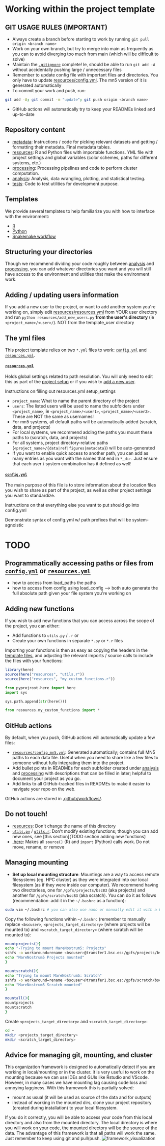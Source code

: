 # Working within the project template

## GIT USAGE RULES (IMPORTANT)

* Always create a branch before starting to work by running `git pull origin <branch name>`
* Work on your own branch, but try to merge into main as frequently as you can to avoid diverging too much from main (which will be difficult to solve)
* Maintain the [`.gitignore`](.gitignore) complete! Ie, should be able to run `git add -A` without accidentally pushing large / unnecessary files
* Remember to update config file with important files and directories. You only have to update [resources/config.yml](resources/config.yml). The mn5 version of it is generated automatically
* To commit your work and push, run:
```bash
git add -A; git commit -m "update"; git push origin <branch name>
```
* GitHub actions will automatically try to keep your READMEs linked and up-to-date

## Repository content

* [metadata](metadata): Instructions / code for picking relevant datasets and getting / formatting their metadata. Final metadata tables.
* [resources](resources): R and Python files with importable functions. YML file with project settings and global variables (color schemes, paths for different systems, etc.)
* [processing](processing): Processing pipelines and code to perform cluster computation.
* [analysis](analysis): Analysis, data wrangling, plotting, and statistical testing.
* [tests](tests): Code to test utilities for development purpose.

## Templates

We provide several templates to help familiarize you with how to interface with the environment:

* [R](analysis/template.R)
* [Python](analyis/template_python.ipynb)
* [Snakemake workflow](processing/template_snakemake/)

## Structuring your directories

Though we recommend dividing your code roughly between [analysis](analysis/) and [processing](processing/), you can add whatever directories you want and you will still have access to the environment and utilities that make the environment work.

## Adding / updating users information

If you add a new user to the project, or want to add another system you're working on,
simply edit [resources/resources.yml](resources/resources.yml) from YOUR user directory and run `python resources/add_new_users.py` **from the user's directory** (ie `<project_name>/<user>/`). NOT from the template_user directory

<!-- ## Other files details
* [`requirements.txt`](requirements.txt): Python libraries needed to run the code in this repo. -->


## The yml files

This project template relies on two `*.yml` files to work: [`config.yml`](resources/config.yml) and [`resources.yml`](resources/resources.yml).

#### [`resources.yml`](resources/resources.yml)

Holds global settings related to path resolution. You will only need to edit this as part of the [project setup](../README.md#installation-instructions) or if you wish to [add a new user](#adding--updating-users-information).

Instructions on filling out resources.yml setup_settings

* `project_name`: What to name the parent directory of the project
* `users`: The listed users will be used to name the subfolders under `<project_name>`, ie `<project_name>/<user1>`, `<project_name>/<user2>`. These are NOT the same as usernames!
* For mn5 systems, all default paths will be automatically added (scratch, data, and projects)
* For local systems, we recommend adding the paths you mount these paths to (scratch, data, and projects)
* For all systems, project directory-relative paths (`<project_name>/{data|ref|figures|metadata}`) will be auto-generated
* If you want to enable quick access to another path, you can add as many entries as you want with the names that end in `*_dir`. Just ensure that each user / system combination has it defined as well!

#### [`config.yml`](resources/config.yml)

The main purpose of this file is to store information about the location files you wish to share as part of the project, as well as other project settings you want to standardize.

Instructions on that everything else you want to put should go into config.yml

Demonstrate syntax of config.yml w/ path prefixes that will be system-agnoistic

# TODO

## Programmatically accessing paths or files from [`config.yml`](resources/config.yml) or [`resources.yml`](resources/resources.yml)

* how to access from load_paths the paths
* how to access from config using load_config
--> both auto generate the full absolute path given your file system you're working on

## Adding new functions

If you wish to add new functions that you can access across the scope of the project, you can either:

* Add functions to `utils.py` / `.r` or
* Create your own functions in separate `*.py` or `*.r` files

Importing your functions is then as easy as copying the headers in the [template files](#templates), and adjusting the relevant imports / source calls to include the files with your functions:

```R
library(here)
source(here("resources", "utils.r"))
source(here("resources", "my_custom_functions.r"))
```

```python
from pyprojroot.here import here
import sys

sys.path.append(str(here()))

from resources.my_custom_functions import *
```

## GitHub actions

By default, when you push, GitHub actions will automatically update a few files:

* [`resources/config_mn5.yml`](resources/config_mn5.yml): Generated automatically; contains full MN5 paths to each data file. Useful when you need to share like a few files to someone without fully integrating them into the project.
* Add bullet points in READMEs for each subfolder created under [analysis](analysis) and [processing](processing) with descriptions that can be filled in later; helpful to document your project as you go.
* Add links to all GitHub-tracked files in READMEs to make it easier to navigate your repo on the web.

GitHub actions are stored in [.github/workflows/](.github/workflows).

## Do not touch!

* [resources](resources/): Don't change the name of this directory
* [`utils.py`](resources/utils.py) / [`utils.r`](resources/utils.r): Don't modify existing functions; though you can add new ones, see [this section](TODO section adding new functions)
* [.here](.here): Makes all `source()` (R) and `import` (Python) calls work. Do not move, rename, or remove

## Managing mounting

* **Set up local mounting structure**:
Mountings are a way to access remote filesystems (eg. HPC cluster) as they were integrated into our local filesystem (as if they were inside our computer).
We recommend having two directoriess, one for `/gpfs/projects/bsc83` (aka projects) and another for `/gpfs/scratch/bsc83` (aka scratch).
You can do it as follows (recommendation: add it in the `~/.bashrc` as a function):
```bash
sudo vim ~/.bashrc # you can also use nano or manually edit it with a GUI
```
Copy the following functions within `~/.bashrc` (remember to manually replace `<bscuser>`, `<projects_target_directory>` (where projects will be mounted to) and `<scratch_target_directory>` (where scratch will be mounted to):
```bash
mountprojects(){
echo "-Trying to mount MareNostrum5: Projects"
sshfs -o workaround=rename <bscuser>@transfer1.bsc.es:/gpfs/projects/bsc83/ <projects_target_directory> # replace with your bsc user and your target directory (eg. /home/pclavell/mounts/projects)
echo "MareNostrum5 Projects mounted"
}

mountscratch(){
echo "Trying to mount MareNostrum5: Scratch"
sshfs -o workaround=rename <bscuser>@transfer1.bsc.es:/gpfs/scratch/bsc83/ <scratch_target_directory> # replace with your bsc user and your target directory (eg. /home/pclavell/mounts/scratch)
echo "MareNostrum5 Scratch mounted"
}

mountall(){
mountprojects
mountscratch
}
```

Create `<projects_target_directory>` and `<scratch_target_directory>`:

```bash
cd ~
mkdir <projects_target_directory>
mkdir <scratch_target_directory>
```

## Advice for managing git, mounting, and cluster

This organization framework is designed to automatically detect if you are working in local/mounting or in the cluster. It is very useful to work on the mounting because we can use IDEs and GUIs like Rstudio and VScode. However, in many cases we have mounting lag causing code loss and annoying lagginess. With this framework this is partially solved:
- mount as usual (it will be used as source of the data and for outputs)
- instead of working in the mounted dirs, clone your project repository (created during installation) to your local filesystem.

If you do it correctly, you will be able to access your code from this local directory and also from the mounted directory. The local directory is where you will work on your code, the mounted directory will be the source of the data. The advantage of this framework is that all paths will work the same. Just remember to keep using git and pull/push.
![framework_visualization](../dev/framework_visualization.jpg)
